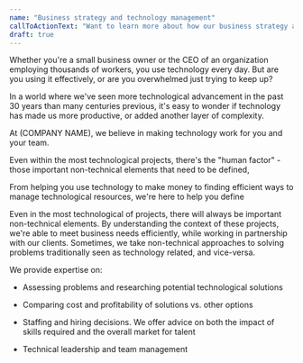 ```yaml
---
name: "Business strategy and technology management"
callToActionText: "Want to learn more about how our business strategy and technology management services can help you improve your firm's efficiency and profitability? Complete the form below and we'll get in touch."
draft: true
---
```


Whether you're a small business owner or the CEO of an organization employing thousands of workers, you use technology every day. But are you using it effectively, or are you overwhelmed just trying to keep up?

In a world where we've seen more technological advancement in the past 30 years than many centuries previous, it's easy to wonder if technology has made us more productive, or added another layer of complexity.

At (COMPANY NAME), we believe in making technology work for you and your team.

Even within the most technological projects, there's the "human factor" - those important non-technical elements that need to be defined,  



From helping you use technology to make money to finding efficient ways to manage technological resources, we're here to help you define 

Even in the most technological of projects, there will always be important non-technical elements. By understanding the context of these projects, we're able to meet business needs efficiently, while working in partnership with our clients. Sometimes, we take non-technical approaches to solving problems traditionally seen as technology related, and vice-versa.



We provide expertise on:

- Assessing problems and researching potential technological solutions 

- Comparing cost and profitability of solutions vs. other options 

- Staffing and hiring decisions. We offer advice on both the impact of skills required and the overall market for talent

- Technical leadership and team management

  
